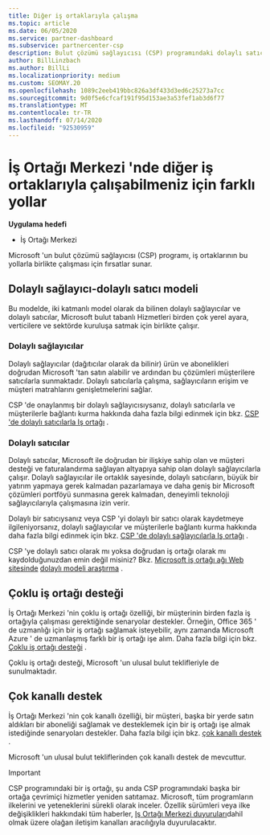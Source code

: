 ```yaml
---
title: Diğer iş ortaklarıyla çalışma
ms.topic: article
ms.date: 06/05/2020
ms.service: partner-dashboard
ms.subservice: partnercenter-csp
description: Bulut çözümü sağlayıcısı (CSP) programındaki dolaylı satıcılarla dolaylı olarak iş ortaklarının nasıl yapılacağını öğrenin ve hangi rolün sizin için uygun olduğunu saptayın.
author: BillLinzbach
ms.author: BillLi
ms.localizationpriority: medium
ms.custom: SEOMAY.20
ms.openlocfilehash: 1089c2eeb419bbc826a3df433d3ed6c25273a7cc
ms.sourcegitcommit: 9d0f5e6cfcaf191f95d153ae3a53fef1ab3d6f77
ms.translationtype: MT
ms.contentlocale: tr-TR
ms.lasthandoff: 07/14/2020
ms.locfileid: "92530959"
---
```

# <a name="different-ways-you-can-work-with-other-partners-in-partner-center"></a>İş Ortağı Merkezi 'nde diğer iş ortaklarıyla çalışabilmeniz için farklı yollar

**Uygulama hedefi**

- İş Ortağı Merkezi

Microsoft 'un bulut çözümü sağlayıcısı (CSP) programı, iş ortaklarının bu yollarla birlikte çalışması için fırsatlar sunar.

## <a name="indirect-provider-indirect-reseller-model"></a>Dolaylı sağlayıcı-dolaylı satıcı modeli

Bu modelde, iki katmanlı model olarak da bilinen dolaylı sağlayıcılar ve dolaylı satıcılar, Microsoft bulut tabanlı Hizmetleri birden çok yerel ayara, verticilere ve sektörde kuruluşa satmak için birlikte çalışır. 

### <a name="indirect-providers"></a>Dolaylı sağlayıcılar

Dolaylı sağlayıcılar (dağıtıcılar olarak da bilinir) ürün ve abonelikleri doğrudan Microsoft 'tan satın alabilir ve ardından bu çözümleri müşterilere satıcılarla sunmaktadır. Dolaylı satıcılarla çalışma, sağlayıcıların erişim ve müşteri matrahlarını genişletmelerini sağlar. 

CSP 'de onaylanmış bir dolaylı sağlayıcısıysanız, dolaylı satıcılarla ve müşterilerle bağlantı kurma hakkında daha fazla bilgi edinmek için bkz. [CSP 'de dolaylı satıcılarla Iş ortağı](indirect-provider-tasks-in-partner-center.md) . 

### <a name="indirect-resellers"></a>Dolaylı satıcılar

Dolaylı satıcılar, Microsoft ile doğrudan bir ilişkiye sahip olan ve müşteri desteği ve faturalandırma sağlayan altyapıya sahip olan dolaylı sağlayıcılarla çalışır. Dolaylı sağlayıcılar ile ortaklık sayesinde, dolaylı satıcıların, büyük bir yatırım yapmaya gerek kalmadan pazarlamaya ve daha geniş bir Microsoft çözümleri portföyü sunmasına gerek kalmadan, deneyimli teknoloji sağlayıcılarıyla çalışmasına izin verir. 

Dolaylı bir satıcıysanız veya CSP 'yi dolaylı bir satıcı olarak kaydetmeye ilgileniyorsanız, dolaylı sağlayıcılar ve müşterilerle bağlantı kurma hakkında daha fazla bilgi edinmek için bkz. [CSP 'de dolaylı sağlayıcılarla Iş ortağı](indirect-reseller-tasks-in-partner-center.md) .

CSP 'ye dolaylı satıcı olarak mı yoksa doğrudan iş ortağı olarak mı kaydolduğunuzdan emin değil misiniz? Bkz. [Microsoft iş ortağı ağı Web sitesinde](https://partner.microsoft.com) [dolaylı modeli araştırma](https://partner.microsoft.com/cloud-solution-provider/indirect) .   

## <a name="multi-partner-support"></a>Çoklu iş ortağı desteği

İş Ortağı Merkezi 'nin çoklu iş ortağı özelliği, bir müşterinin birden fazla iş ortağıyla çalışması gerektiğinde senaryolar destekler. Örneğin, Office 365 ' de uzmanlığı için bir iş ortağı sağlamak isteyebilir, aynı zamanda Microsoft Azure ' de uzmanlaşmış farklı bir iş ortağı işe alım. Daha fazla bilgi için bkz. [Çoklu iş ortağı desteği](multipartner.md) .

Çoklu iş ortağı desteği, Microsoft 'un ulusal bulut teklifleriyle de sunulmaktadır. 

## <a name="multi-channel-support"></a>Çok kanallı destek

İş Ortağı Merkezi 'nin çok kanallı özelliği, bir müşteri, başka bir yerde satın aldıkları bir aboneliği sağlamak ve desteklemek için bir iş ortağı işe almak istediğinde senaryoları destekler. Daha fazla bilgi için bkz. [çok kanallı destek](multichannel.md) .

Microsoft 'un ulusal bulut tekliflerinden çok kanallı destek de mevcuttur.

> [!IMPORTANT]  
> CSP programındaki bir iş ortağı, şu anda CSP programındaki başka bir ortağa çevrimiçi hizmetler yeniden satıtamaz. Microsoft, tüm programların ilkelerini ve yeteneklerini sürekli olarak inceler. Özellik sürümleri veya ilke değişiklikleri hakkındaki tüm haberler, [Iş Ortağı Merkezi duyuruları](announcements/index.md)dahil olmak üzere olağan iletişim kanalları aracılığıyla duyurulacaktır.
